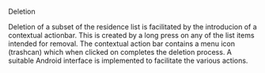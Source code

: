 Deletion

Deletion of a subset of the residence list is facilitated by the introducion of a contextual actionbar. This is created by a long press on any of the list items intended for removal. The contextual action bar contains a menu icon (trashcan) which when clicked on completes the deletion process. A suitable Android interface is implemented to facilitate the various actions.